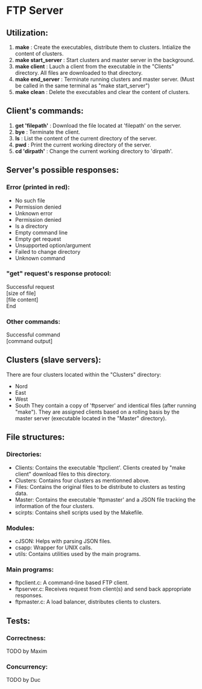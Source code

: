 FTP Server
==========

Utilization:
------------
1. **make** : Create the executables, distribute them to clusters. Intialize the content of clusters.
2. **make start_server** : Start clusters and master server in the background.
3. **make client** : Lauch a client from the executable in the "Clients" directory. All files are downloaded to that directory.
4. **make end_server** : Terminate running clusters and master server. (Must be called in the same terminal as "make start_server")
5. **make clean** : Delete the executables and clear the content of clusters.

Client's commands:
------------------
1. **get 'filepath'** : Download the file located at 'filepath' on the server.
2. **bye** : Terminate the client.
3. **ls** : List the content of the current directory of the server.
4. **pwd** : Print the current working directory of the server.
5. **cd 'dirpath'** : Change the current working directory to 'dirpath'.

Server's possible responses:
----------------------------
### Error (printed in red):
+ No such file
+ Permission denied
+ Unknown error
+ Permission denied
+ Is a directory
+ Empty command line
+ Empty get request
+ Unsupported option/argument
+ Failed to change directory
+ Unknown command
### "get" request's response protocol:
Successful request \
[size of file] \
[file content] \
End
### Other commands:
Successful command \
[command output]

Clusters (slave servers):
-------------------------
There are four clusters located within the "Clusters" directory:
+ Nord
+ East
+ West
+ South
They contain a copy of 'ftpserver' and identical files (after running "make"). They are assigned clients based on a rolling basis by the master server (executable located in the "Master" directory).

File structures:
----------------
### Directories:
+ Clients: Contains the executable 'ftpclient'. Clients created by "make client" download files to this directory.
+ Clusters: Contains four clusters as mentionned above.
+ Files: Contains the original files to be distribute to clusters as testing data.
+ Master: Contains the executable 'ftpmaster' and a JSON file tracking the information of the four clusters.
+ scirpts: Contains shell scripts used by the Makefile.
### Modules:
+ cJSON: Helps with parsing JSON files.
+ csapp: Wrapper for UNIX calls.
+ utils: Contains utilities used by the main programs.
### Main programs:
+ ftpclient.c: A command-line based FTP client.
+ ftpserver.c: Receives request from client(s) and send back appropriate responses.
+ ftpmaster.c: A load balancer, distributes clients to clusters.


Tests:
------
### Correctness:
TODO by Maxim
### Concurrency:
TODO by Duc

